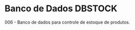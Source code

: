 <html>
  <body>
    <h1>Banco de Dados DBSTOCK</h1>
    <p>006 - Banco de dados para controle de estoque de produtos.</p>
  </body>
</html>
